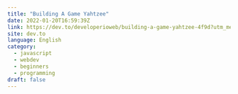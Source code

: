 ```yaml
---
title: "Building A Game Yahtzee"
date: 2022-01-20T16:59:39Z
link: https://dev.to/developerioweb/building-a-game-yahtzee-4f9d?utm_medium=RSS&utm_source=news.12bit.vn
site: dev.to
language: English
category:
  - javascript
  - webdev
  - beginners
  - programming
draft: false
---
```

